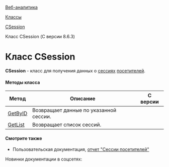 [Веб-аналитика](/api_help/statistic/index.php)

[Классы](/api_help/statistic/classes/index.php)

[CSession](/api_help/statistic/classes/csession/index.php)

Класс CSession (С версии 8.6.3)

Класс CSession
==============

**CSession** - класс для получения данных о [сессиях](/api_help/statistic/terms.php#session) [посетителей](/api_help/statistic/terms.php#guest).

#### Методы класса

| Метод | Описание | С версии |
| --- | --- | --- |
| [GetByID](/api_help/statistic/classes/csession/getbyid.php) | Возвращает данные по указанной сессии. |  |
| [GetList](/api_help/statistic/classes/csession/getlist.php) | Возвращает список сессий. |  |

#### Смотрите также

* Пользовательская документация, [отчет "Сессии посетителей"](http://www.1c-bitrix.ru/user_help/statistic/visitors/session_list.php)

Новинки документации в соцсетях: